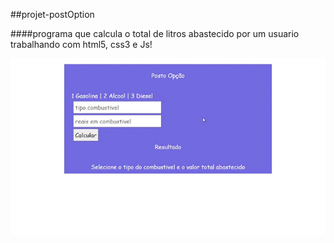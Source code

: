 ﻿##projet-postOption
 
 ####programa que calcula o total de litros abastecido por um usuario trabalhando com html5, css3 e Js!
 
 ![exemplo](https://github.com/samuelalmeida95/project-postOption/blob/main/projet-postOption.gif)
